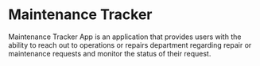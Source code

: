 Maintenance Tracker
=======

Maintenance Tracker App is an application that provides users with the ability to reach out to operations or repairs department regarding repair or maintenance requests and monitor the status of their request.